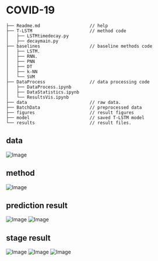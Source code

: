 # COVID-19

    ├── Readme.md                   // help  
    ├── T-LSTM                      // method code    
    │   ├── LSTMtimedecay.py      
    │   ├── decaymain.py               
    ├── baselines                   // baseline methods code 
    │   ├── LSTM. 
    │   ├── RNN. 
    │   ├── PNN                 
    │   ├── DT         
    │   ├── k-NN                
    │   └── SVM    
    ├── DataProcess                 // data processing code 
    │   ├── DataProcess.ipynb         
    │   ├── DataStatistics.ipynb                
    │   └── ResultsVis.ipynb    
    ├── data                        // raw data. 
    ├── BatchData                   // preprocessed data 
    ├── figures                     // result figures     
    ├── model                       // saved T-LSTM model
    └── results                     // result files. 
    
## data
![Image](https://github.com/scxhhh/COVID-19/blob/main/figures/stage.png) 
## method
![Image](https://github.com/scxhhh/COVID-19/blob/main/figures/method.png) 
## prediction result
![Image](https://github.com/scxhhh/COVID-19/blob/main/figures/train.png) 
![Image](https://github.com/scxhhh/COVID-19/blob/main/figures/result1.png) 
## stage result
![Image](https://github.com/scxhhh/COVID-19/blob/main/figures/stage.png) 
![Image](https://github.com/scxhhh/COVID-19/blob/main/figures/stagefeature.png) 
![Image](https://github.com/scxhhh/COVID-19/blob/main/figures/result4.png)
